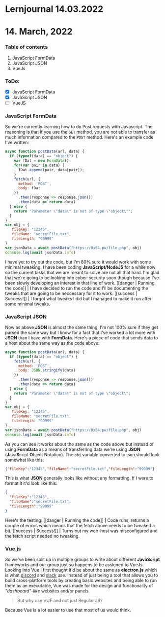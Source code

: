 # Lernjournal 14.03.2022

# 14. March, 2022
### Table of contents
1. JavaScript FormData
2. JavaScript JSON
3. VueJs

### ToDo:
- [x] JavaScript FormData
- [x] JavaScript JSON
- [ ] VueJS

### JavaScript FormData
So we're currently learning how to do Post requests with Javascript. The reasoning is that if you use the ```GET``` method, you are not able to transfer as much information compared to the ```POST``` method.
Here's an example code I've written:
```javascript
async function postData(url, data) {
  if (typeof(data) == "object") {
    var fDat = new FormData();
    for(var pair in data) {
      fDat.append(pair, data[pair]);
    }
    fetch(url, {
      method: 'POST',
      body: fDat
    })
      .then(response => response.json())
      .then(data => return data)
  } else {
    return "Parameter \"data\" is not of type \"object\"";
  }
}
var obj = {
   fileKey: "12345",
   fileName: "secretFile.txt",
   fileLength: "99999"
}
var jsonData = await postData("https://0x54.pw/file.php", obj)
console.log(await jsonData.info)
```
I have yet to try out the code, but I'm 80% sure it would work with some minimal tweaking. I have been coding **JavaScript/NodeJS** for a while now so the current tasks that we are meant to solve are not all that hard. I'm glad that we're going to be looking into cyber-security soon though because I've been slowly developing an interest in that line of work.
[[danger | Running the code]]
| I have decided to run the code and I'll be documenting the tweaks that are going to be neccessary for it to work.
[[success | Success!]]
| I forgot what tweaks I did but I managed to make it run after some minimal tweaks.

### JavaScript JSON
Now as above **JSON** is almost the same thing, I'm not 100% sure if they get parsed the same way but I know for a fact that I've worked a lot more with **JSON** than I have with **FormData**.
Here's a piece of code that sends data to a host about the same way as the code above:
```javascript
async function postData(url, data) {
  if (typeof(data) == "object") {
    fetch(url, {
      method: 'POST',
      body: JSON.stringify(data)
    })
      .then(response => response.json())
      .then(data => return data)
  } else {
    return "Parameter \"data\" is not of type \"object\";
  }
}
var obj = {
   fileKey: "12345",
   fileName: "secretFile.txt",
   fileLength: "99999"
}
var jsonData = await postData("https://0x54.pw/file.php", obj)
console.log(await jsonData.info)
```
As you can see it works about the same as the code above but instead of using **FormData** as a means of transferring data we're using **JSON** (**J**ava**S**cript **O**bject **N**otation). The ```obj``` variable converted to json should look somewhat like this:
```json
{"fileKey":"12345","fileName":"secretFile.txt","fileLength":"99999"}
```
This is what **JSON** generally looks like without any formatting. If I were to format it it'd look like this:
```json
{
  "fileKey":"12345",
  "fileName":"secretFile.txt",
  "fileLength":"99999"
}
```
Here's the testing:
[[danger | Running the code]]
| Code runs, returns a couple of errors which means that the fetch above needs to be tweaked a bit.
[[success | Success!]]
| Turns out my web-host was misconfigured and the fetch script needed no tweaking.

### Vue.js
So we've been split up in multiple groups to write about different **JavaScript** frameworks and our group just so happens to be assigned to VueJs.
Looking into Vue I first thought it'd be about the same as **electron.js** which is what [discord](https://www.discord.com/) and [slack](https://slack.com) use. Instead of just being a tool that allows you to build cross-platform tools by creating basic websites and being able to run them as an executable, Vue was made for the design and functionality of *"dashboard"-like* websites and/or panels.


> But why use VUE and not just Regular JS?

Because Vue is a lot easier to use that most of us would think.
